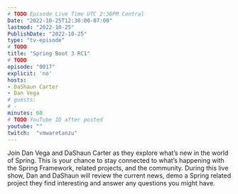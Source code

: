 ```yaml
---
# TODO Episode Live Time UTC 2:30PM Central
Date: "2022-10-25T12:30:00-07:00"
lastmod: "2022-10-25"
PublishDate: "2022-10-25"
type: "tv-episode"
# TODO
title: "Spring Boot 3 RC1"
# TODO
episode: "0017"
explicit: 'no'
hosts:
- DaShaun Carter
- Dan Vega
# guests:
# -
minutes: 60
# TODO YouTube ID after posted
youtube: ""
twitch:  "vmwaretanzu"
---
```


Join Dan Vega and DaShaun Carter as they explore what’s new in the world of Spring. This is your chance to stay connected to what’s happening with the Spring Framework, related projects, and the community. During this live show, Dan and DaShaun will review the current news, demo a Spring related project they find interesting and answer any questions you might have.